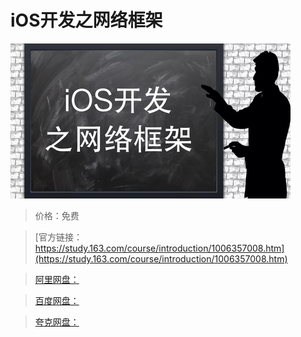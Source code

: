 # iOS开发之网络框架

![img](../../../assets/study163/free/7d7b8ca8-423c-4e3e-8c0e-06c5f25f4d9d.png)

> 价格：免费

> [官方链接：https://study.163.com/course/introduction/1006357008.htm](https://study.163.com/course/introduction/1006357008.htm)

> [阿里网盘：]()

> [百度网盘：]()

> [夸克网盘：]()

